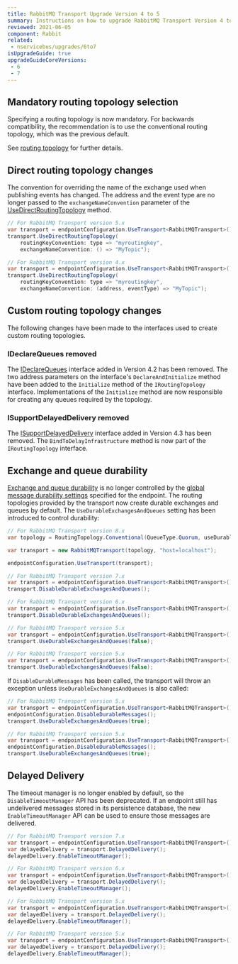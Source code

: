 ```yaml
---
title: RabbitMQ Transport Upgrade Version 4 to 5
summary: Instructions on how to upgrade RabbitMQ Transport Version 4 to 5.
reviewed: 2021-06-05
component: Rabbit
related:
 - nservicebus/upgrades/6to7
isUpgradeGuide: true
upgradeGuideCoreVersions:
 - 6
 - 7
---
```


## Mandatory routing topology selection

Specifying a routing topology is now mandatory. For backwards compatibility, the recommendation is to use the conventional routing topology, which was the previous default. 

See [routing topology](/transports/rabbitmq/routing-topology.md) for further details.


## Direct routing topology changes

The convention for overriding the name of the exchange used when publishing events has changed. The address and the event type are no longer passed to the `exchangeNameConvention` parameter of the [UseDirectRoutingTopology](/transports/rabbitmq/routing-topology.md#direct-routing-topology-enabling-the-direct-routing-topology) method.

```csharp
// For RabbitMQ Transport version 5.x
var transport = endpointConfiguration.UseTransport<RabbitMQTransport>();
transport.UseDirectRoutingTopology(
    routingKeyConvention: type => "myroutingkey",
    exchangeNameConvention: () => "MyTopic");

// For RabbitMQ Transport version 4.x
var transport = endpointConfiguration.UseTransport<RabbitMQTransport>();
transport.UseDirectRoutingTopology(
    routingKeyConvention: type => "myroutingkey",
    exchangeNameConvention: (address, eventType) => "MyTopic");
```


## Custom routing topology changes

The following changes have been made to the interfaces used to create custom routing topologies.


### IDeclareQueues removed

The [IDeclareQueues](/transports/rabbitmq/routing-topology.md?version=rabbit_4#custom-routing-topology-taking-control-of-queue-declaration) interface added in Version 4.2 has been removed. The two address parameters on the interface's `DeclareAndInitialize` method have been added to the `Initialize` method of the `IRoutingTopology` interface. Implementations of the `Initialize` method are now responsible for creating any queues required by the topology.


### ISupportDelayedDelivery removed

The [ISupportDelayedDelivery](/transports/rabbitmq/routing-topology.md?version=rabbit_4#custom-routing-topology-delayed-delivery) interface added in Version 4.3 has been removed. The `BindToDelayInfrastructure` method is now part of the `IRoutingTopology` interface.


## Exchange and queue durability

[Exchange and queue durability](/transports/rabbitmq/routing-topology.md?version=rabbit_4#controlling-exchange-and-queue-durability) is no longer controlled by the [global message durability settings](/nservicebus/messaging/non-durable-messaging.md#enabling-non-durable-messaging-global-for-the-endpoint) specified for the endpoint. The routing topologies provided by the transport now create durable exchanges and queues by default. The `UseDurableExchangesAndQueues` setting has been introduced to control durability:

```csharp
// For RabbitMQ Transport version 8.x
var topology = RoutingTopology.Conventional(QueueType.Quorum, useDurableEntities: false);

var transport = new RabbitMQTransport(topology, "host=localhost");

endpointConfiguration.UseTransport(transport);

// For RabbitMQ Transport version 7.x
var transport = endpointConfiguration.UseTransport<RabbitMQTransport>();
transport.DisableDurableExchangesAndQueues();

// For RabbitMQ Transport version 6.x
var transport = endpointConfiguration.UseTransport<RabbitMQTransport>();
transport.DisableDurableExchangesAndQueues();

// For RabbitMQ Transport version 5.x
var transport = endpointConfiguration.UseTransport<RabbitMQTransport>();
transport.UseDurableExchangesAndQueues(false);

// For RabbitMQ Transport version 5.x
var transport = endpointConfiguration.UseTransport<RabbitMQTransport>();
transport.UseDurableExchangesAndQueues(false);
```

If `DisableDurableMessages` has been called, the transport will throw an exception unless `UseDurableExchangesAndQueues` is also called:

```csharp
// For RabbitMQ Transport version 5.x
var transport = endpointConfiguration.UseTransport<RabbitMQTransport>();
endpointConfiguration.DisableDurableMessages();
transport.UseDurableExchangesAndQueues(true);

// For RabbitMQ Transport version 5.x
var transport = endpointConfiguration.UseTransport<RabbitMQTransport>();
endpointConfiguration.DisableDurableMessages();
transport.UseDurableExchangesAndQueues(true);
```


## Delayed Delivery

The timeout manager is no longer enabled by default, so the `DisableTimeoutManager` API has been deprecated. If an endpoint still has undelivered messages stored in its persistence database, the new `EnableTimeoutManager` API can be used to ensure those messages are delivered.

```csharp
// For RabbitMQ Transport version 7.x
var transport = endpointConfiguration.UseTransport<RabbitMQTransport>();
var delayedDelivery = transport.DelayedDelivery();
delayedDelivery.EnableTimeoutManager();

// For RabbitMQ Transport version 6.x
var transport = endpointConfiguration.UseTransport<RabbitMQTransport>();
var delayedDelivery = transport.DelayedDelivery();
delayedDelivery.EnableTimeoutManager();

// For RabbitMQ Transport version 5.x
var transport = endpointConfiguration.UseTransport<RabbitMQTransport>();
var delayedDelivery = transport.DelayedDelivery();
delayedDelivery.EnableTimeoutManager();

// For RabbitMQ Transport version 5.x
var transport = endpointConfiguration.UseTransport<RabbitMQTransport>();
var delayedDelivery = transport.DelayedDelivery();
delayedDelivery.EnableTimeoutManager();
```
